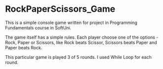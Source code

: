 # RockPaperScissors_Game
This is a simple console game written for project in Programming Fundamentals course in SoftUni.

The game itself has a simple rules. Each player choose one of the options - Rock, Paper or Scissors, like Rock beats Scissor, Scissors beats Paper and Paper beats Rock.

This particular game is played 3 of 5 rounds.
I used While Loop for each round.
